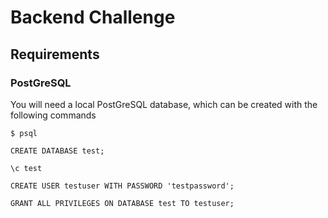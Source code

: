 # Backend Challenge
## Requirements
### PostGreSQL
You will need a local PostGreSQL database, which can be created with the following commands

`$ psql`

`CREATE DATABASE test;`

`\c test`

`CREATE USER testuser WITH PASSWORD 'testpassword';`

`GRANT ALL PRIVILEGES ON DATABASE test TO testuser;`
